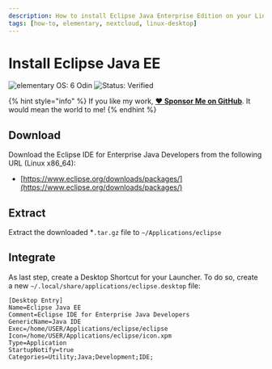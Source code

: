 ```yaml
---
description: How to install Eclipse Java Enterprise Edition on your Linux Desktop Environment.
tags: [how-to, elementary, nextcloud, linux-desktop]
---
```


# Install Eclipse Java EE

![elementary OS: 6 Odin](https://img.shields.io/badge/elementary%C2%A0OS-6%20Odin-007aff)
![Status: Verified](https://img.shields.io/badge/status-verified-green.svg)

{% hint style="info" %}
If you like my work, [**❤️ Sponsor Me on GitHub**](https://github.com/sponsors/marbetschar). It would mean the world to me!
{% endhint %}

## Download

Download the Eclipse IDE for Enterprise Java Developers from the following URL (Linux x86_64):

- [https://www.eclipse.org/downloads/packages/](https://www.eclipse.org/downloads/packages/)

## Extract

Extract the downloaded *`.tar.gz` file to `~/Applications/eclipse`

## Integrate

As last step, create a Desktop Shortcut for your Launcher. To do so, create a new `~/.local/share/applications/eclipse.desktop` file:

```
[Desktop Entry]
Name=Eclipse Java EE
Comment=Eclipse IDE for Enterprise Java Developers
GenericName=Java IDE
Exec=/home/USER/Applications/eclipse/eclipse
Icon=/home/USER/Applications/eclipse/icon.xpm
Type=Application
StartupNotify=true
Categories=Utility;Java;Development;IDE;
```